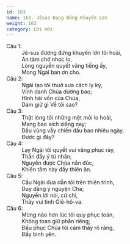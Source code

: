 ```yaml
---
id: 163
name: 163. Jêsus Đang Đứng Khuyên Lơn
weight: 163
category: Lời mời
---
```

<dl><dt>Câu 1:</dt><dd data-verse="1">Jê-sus đương đứng khuyên lơn tôi hoài, <br/>An tâm chớ nhọc lo, <br/>Lòng nguyền quyết vâng tiếng ấy, <br/>Mong Ngài ban ơn cho. </dd><dt>Câu 2:</dt><dd data-verse="2">Ngài tạo tôi thuở xưa cách ly kỳ, <br/>Vinh danh Chúa dường bao; <br/>Hình hài vốn của Chúa, <br/>Dám giữ gì Về tôi sao? </dd><dt>Câu 3:</dt><dd data-verse="3">Thật lòng tôi những mệt mỏi lo hoài, <br/>Mang bao xích xiềng nay; <br/>Dầu vùng vẫy chiến đấu bao nhiêu ngày, <br/>Được gì đây? </dd><dt>Câu 4:</dt><dd data-verse="4"> Lạy Ngài tôi quyết vui vâng phục rày, <br/>Thần đầy ý từ nhân; <br/>Nguyền được Chúa nắn đúc, <br/>Khiến tâm này đầy thiên ân. </dd><dt>Câu 5:</dt><dd data-verse="5">Cầu Ngài đưa dẫn tôi trên thiên trình, <br/>Duy dâng ý nguyện Cha; <br/>Nguyền lới nói, cử chỉ, <br/>Thảy vui tình Giê-hô-va. </dd><dt>Câu 6:</dt><dd data-verse="6">Mừng nào hơn lúc tôi quy phục toàn, <br/>Không toan giữ phần riêng; <br/>Đầu phục Chúa tôi cảm thấy rõ ràng, <br/>Đầy bình yên. </dd></dl>
